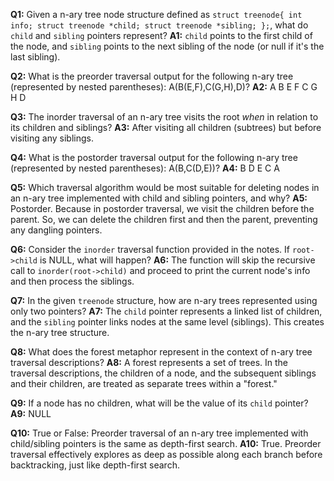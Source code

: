 **Q1:**  Given a n-ary tree node structure defined as `struct treenode{ int info; struct treenode *child; struct treenode *sibling; };`, what do `child` and `sibling` pointers represent?
**A1:** `child` points to the first child of the node, and `sibling` points to the next sibling of the node (or null if it's the last sibling).

**Q2:** What is the preorder traversal output for the following n-ary tree (represented by nested parentheses): A(B(E,F),C(G,H),D)?
**A2:** A B E F C G H D

**Q3:**  The inorder traversal of an n-ary tree visits the root *when* in relation to its children and siblings?
**A3:** After visiting all children (subtrees) but before visiting any siblings.

**Q4:** What is the postorder traversal output for the following n-ary tree (represented by nested parentheses):  A(B,C(D,E))?
**A4:** B D E C A

**Q5:** Which traversal algorithm would be most suitable for deleting nodes in an n-ary tree implemented with child and sibling pointers, and why?
**A5:** Postorder. Because in postorder traversal, we visit the children before the parent. So, we can delete the children first and then the parent, preventing any dangling pointers.


**Q6:**  Consider the `inorder` traversal function provided in the notes.  If `root->child` is NULL, what will happen?
**A6:** The function will skip the recursive call to `inorder(root->child)` and proceed to print the current node's info and then process the siblings.


**Q7:** In the given `treenode` structure, how are n-ary trees represented using only two pointers?
**A7:** The `child` pointer represents a linked list of children, and the `sibling` pointer links nodes at the same level (siblings). This creates the n-ary tree structure.

**Q8:**  What does the forest metaphor represent in the context of n-ary tree traversal descriptions?
**A8:**  A forest represents a set of trees. In the traversal descriptions, the children of a node, and the subsequent siblings and their children, are treated as separate trees within a "forest."

**Q9:**  If a node has no children, what will be the value of its `child` pointer?
**A9:** NULL


**Q10:**  True or False:  Preorder traversal of an n-ary tree implemented with child/sibling pointers is the same as depth-first search.
**A10:** True. Preorder traversal effectively explores as deep as possible along each branch before backtracking, just like depth-first search.
